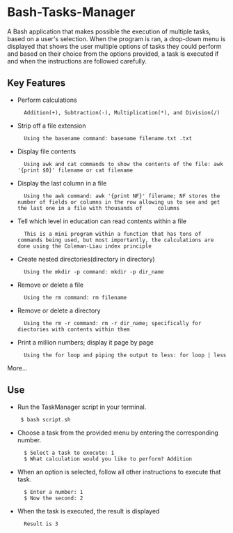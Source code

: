 # Bash-Tasks-Manager
A Bash application that makes possible the execution of multiple tasks, based on a user's selection. When the program is ran, a drop-down menu is displayed that shows the user multiple options of tasks they could perform and based on their choice from the options provided, a task is executed if and when the instructions are followed carefully.

## Key Features

+ Perform calculations
  ```
    Addition(+), Subtraction(-), Multiplication(*), and Division(/)
  ```

+ Strip off a file extension
  ```
    Using the basename command: basename filename.txt .txt
  ```

+ Display file contents
  ```
    Using awk and cat commands to show the contents of the file: awk '{print $0}' filename or cat filename
  ```

+ Display the last column in a file
  ```
    Using the awk command: awk '{print NF}' filename; NF stores the number of fields or columns in the row allowing us to see and get the last one in a file with thousands of     columns
  ```

+ Tell which level in education can read contents within a file
  ```
    This is a mini program within a function that has tons of commands being used, but most importantly, the calculations are done using the Coleman-Liau index principle
  ```

+ Create nested directories(directory in directory)
  ```
    Using the mkdir -p command: mkdir -p dir_name
  ```
  
+ Remove or delete a file
  ```
    Using the rm command: rm filename
  ```

+ Remove or delete a directory
  ```
    Using the rm -r command: rm -r dir_name; specifically for diectories with contents within them
  ```
  
+ Print a million numbers; display it page by page
  ```
    Using the for loop and piping the output to less: for loop | less
  ```
More...


## Use
+ Run the TaskManager script in your terminal.
   ```
    $ bash script.sh
   ```
   
+ Choose a task from the provided menu by entering the corresponding number.
  ```
    $ Select a task to execute: 1
    $ What calculation would you like to perform? Addition
  ```
  
+ When an option is selected, follow all other instructions to execute that task.
  ```
    $ Enter a number: 1
    $ Now the second: 2
  ```
    
+ When the task is executed, the result is displayed
  ```
    Result is 3
  ```
